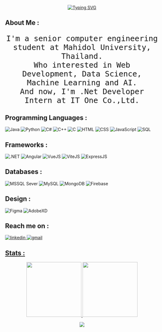 <!-- <p 	align="center" style=" font-family:courier; font-size:25px; color:#f75c7e;">
  Nicharee Chalermsuksri
</p> -->
<p align="center">
   <a href="https://git.io/typing-svg"><img src="https://readme-typing-svg.demolab.com?font=Fira+Code&weight=450&size=25&pause=1000&color=FF229E&center=true&width=435&lines=Hello%2C+There!+👋;I'm+.Net+Developer+Intern;Nice+to+meet+you!" alt="Typing SVG" /></a>
 </p>

## About Me :
<p align="center" style="font-size:25px;">
  <samp>I'm a senior computer engineering student at Mahidol University, Thailand.<br>Who interested in Web Development, Data Science, Machine Learning and AI.<br>And now, I'm .Net Developer Intern at IT One Co.,Ltd.</samp>
</p>

## Programming Languages :
  ![Java](https://custom-icon-badges.demolab.com/badge/Java-B7472A.svg?style=for-the-badge&logo=java&logoColor=white)
  ![Python](https://img.shields.io/badge/Python-3776AB.svg?style=for-the-badge&logo=Python&logoColor=white)
  ![C#](https://custom-icon-badges.demolab.com/badge/C%23-68217A.svg?style=for-the-badge&logo=cs2&logoColor=white)
  ![C++](https://custom-icon-badges.demolab.com/badge/C++-9C033A.svg?style=for-the-badge&logo=cpp2&logoColor=white)
  ![C](https://custom-icon-badges.demolab.com/badge/C-03599C.svg?style=for-the-badge&logo=c-in-hexagon&logoColor=white)
  ![HTML](https://img.shields.io/badge/HTML5-E34F26.svg?style=for-the-badge&logo=HTML5&logoColor=white)
  ![CSS](https://img.shields.io/badge/CSS3-1572B6.svg?style=for-the-badge&logo=CSS3&logoColor=white)
  ![JavaScript](https://img.shields.io/badge/JavaScript-F7DF1E.svg?style=for-the-badge&logo=JavaScript&logoColor=black)
  ![SQL](https://custom-icon-badges.demolab.com/badge/SQL-666666.svg?style=for-the-badge&logo=database&logoColor=white)

## Frameworks :
  ![.NET](https://img.shields.io/badge/.NET-512BD4.svg?style=for-the-badge&logo=dotnet&logoColor=white)
  ![Angular](https://img.shields.io/badge/Angular-DD0031.svg?style=for-the-badge&logo=Angular&logoColor=white)
  ![VueJS](https://img.shields.io/badge/Vue.js-4FC08D.svg?style=for-the-badge&logo=vuedotjs&logoColor=white)
  ![ViteJS](https://img.shields.io/badge/Vite-646CFF.svg?style=for-the-badge&logo=Vite&logoColor=white)
  ![ExpressJS](https://img.shields.io/badge/Express-000000.svg?style=for-the-badge&logo=Express&logoColor=white)

## Databases :
  ![MSSQL Sever](https://img.shields.io/badge/Microsoft%20SQL%20Server-CC2927.svg?style=for-the-badge&logo=Microsoft-SQL-Server&logoColor=white)
  ![MySQL](https://img.shields.io/badge/MySQL-4479A1.svg?style=for-the-badge&logo=MySQL&logoColor=white)
  ![MongoDB](https://img.shields.io/badge/MongoDB-47A248.svg?style=for-the-badge&logo=MongoDB&logoColor=white)
  ![Firebase](https://img.shields.io/badge/Firebase-FFCA28.svg?style=for-the-badge&logo=Firebase&logoColor=black)

## Design :
  
  ![Figma](https://img.shields.io/badge/Figma-F24E1E.svg?style=for-the-badge&logo=Figma&logoColor=white)
  ![AdobeXD](https://img.shields.io/badge/Adobe%20XD-470137?style=for-the-badge&logo=Adobe%20XD&logoColor=#FF61F6)
  
<!-- <div align="center">  
  <img src="https://img.shields.io/badge/Figma-F24E1E.svg?style=for-the-badge&logo=Figma&logoColor=white" alt="Figma" />  
  <img src="https://img.shields.io/badge/Adobe%20XD-470137?style=for-the-badge&logo=Adobe%20XD&logoColor=#FF61F6g" alt="AdobeXD" />  
</div> -->

## Reach me on : 
<p>
  <a href="https://www.linkedin.com/in/praewnicharee/">
  <img src="https://img.shields.io/badge/LinkedIn-%231E77B5.svg?style=for-the-badge&logo=linkedin&logoColor=white" alt="linkedin" />
  </a>

  <a href="mailto:praewxnicharee@gmail.com">
  <img src="https://img.shields.io/badge/Email-EA4335?style=for-the-badge&logo=gmail&logoColor=white" alt="gmail" />
</p>
  
## Stats : 

<p align="center">
<a href="https://github.com/nnichar">
  <img height="180em" src="https://github-readme-stats.vercel.app/api?username=nnichar&show_icons=true&theme=radical"/>
  <img height="180em" src="https://github-readme-stats.vercel.app/api/top-langs/?username=nnichar&theme=radical&layout=compact&langs_count=8"/>
</a>
</p>

<!--Profile view--:)-->
<p align="center">
    <img src="https://komarev.com/ghpvc/?username=nnichar&color=dc143c"/>
</p>

<!-- 
## 𝗦𝘁𝗮𝘁𝘀

<p align="center">
<a href="https://github.com/nnichar">
  <img height="190em" src="https://denvercoder1-github-readme-stats.vercel.app/api/?username=nnichar&show_icons=true&include_all_commits=true&count_private=true&theme=react&hide_border=false&bg_color=1F222E&title_color=F85D7F&icon_color=F8D866"/>
  <img height="190em" src="https://github-readme-stats.vercel.app/api/top-langs/?username=nnichar&langs_count=8&layout=compact&theme=react&hide_border=false&bg_color=1F222E&title_color=F85D7F&icon_color=F8D866&hide=Jupyter%20Notebook"/>
</a>
</p> -->
